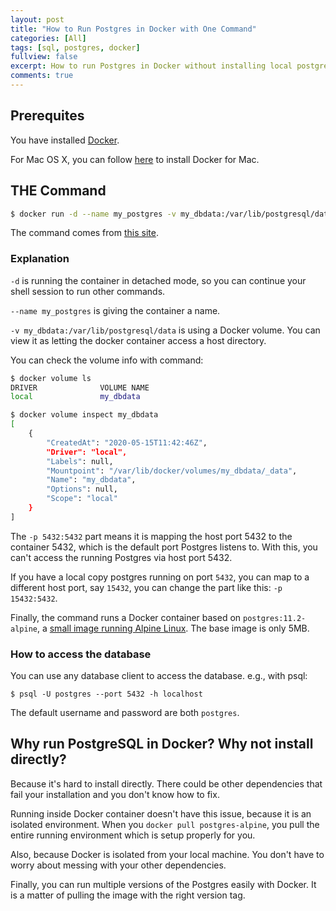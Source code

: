 ```yaml
---
layout: post
title: "How to Run Postgres in Docker with One Command"
categories: [All]
tags: [sql, postgres, docker]
fullview: false
excerpt: How to run Postgres in Docker without installing local postgres
comments: true
---
```


## Prerequites

You have installed [Docker](https://www.docker.com/). 

For Mac OS X, you can follow [here](https://docs.docker.com/docker-for-mac/install/) to install Docker for Mac.

## THE Command

```bash
$ docker run -d --name my_postgres -v my_dbdata:/var/lib/postgresql/data -p 5432:5432 postgres:11.2-alpine
```

The command comes from [this site](https://www.saltycrane.com/blog/2019/01/how-run-postgresql-docker-mac-local-development/).

### Explanation

`-d` is running the container in detached mode, so you can continue your shell session to run other commands.

`--name my_postgres` is giving the container a name.

`-v my_dbdata:/var/lib/postgresql/data` is using a Docker volume. You can view it as letting the docker container access a host directory.

You can check the volume info with command:

```bash
$ docker volume ls                                                                                                                  
DRIVER              VOLUME NAME
local               my_dbdata

$ docker volume inspect my_dbdata                                                                                                   
[
    {
        "CreatedAt": "2020-05-15T11:42:46Z",
        "Driver": "local",
        "Labels": null,
        "Mountpoint": "/var/lib/docker/volumes/my_dbdata/_data",
        "Name": "my_dbdata",
        "Options": null,
        "Scope": "local"
    }
]
```

The `-p 5432:5432` part means it is mapping the host port 5432 to the container 5432, which is the default port Postgres listens to. With this,
you can't access the running Postgres via host port 5432. 

If you have a local copy postgres running on port `5432`, you can map to a different host port, say `15432`, you can change the part like this: `-p 15432:5432`.

Finally, the command runs a Docker container based on `postgres:11.2-alpine`, a [small image running Alpine Linux](https://hub.docker.com/_/alpine).
The base image is only 5MB. 

### How to access the database
You can use any database client to access the database. e.g., with psql:

```
$ psql -U postgres --port 5432 -h localhost
```
The default username and password are both `postgres`.

## Why run PostgreSQL in Docker? Why not install directly?

Because it's hard to install directly. There could be other dependencies that fail your installation and you don't know how to fix.

Running inside Docker container doesn't have this issue, because it is an isolated environment. When you `docker pull postgres-alpine`, you pull
the entire running environment which is setup properly for you. 

Also, because Docker is isolated from your local machine. You don't have to worry about messing with your other dependencies.

Finally, you can run multiple versions of the Postgres easily with Docker. It is a matter of pulling the image with the right version tag.